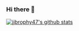 ### Hi there 👋

[![jjbrophy47's github stats](https://github-readme-stats.vercel.app/api?username=jjbrophy47&theme=blue-green)](https://github.com/jjbrophy47/github-readme-stats)
